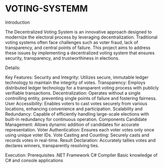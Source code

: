 # VOTING-SYSTEMM
Introduction

The Decentralized Voting System is an innovative approach designed to modernize the electoral process by leveraging decentralization. Traditional voting systems often face challenges such as voter fraud, lack of transparency, and central points of failure. This project aims to address these issues by implementing a decentralized voting system that ensures security, transparency, and trustworthiness in elections.

Details:

Key Features:
Security and Integrity: Utilizes secure, immutable ledger technology to maintain the integrity of votes.
Transparency: Employs distributed ledger technology for a transparent voting process with publicly verifiable transactions.
Decentralization: Operates without a single controlling entity, preventing single points of failure and fostering fairness.
User Accessibility: Enables voters to cast votes securely from various locations, enhancing convenience and participation.
Scalability and Redundancy: Capable of efficiently handling large-scale elections with built-in redundancy for continuous operation.
Components
Candidate Management: Allows dynamic addition of candidates for accurate representation.
Voter Authentication: Ensures each voter votes only once using unique voter IDs.
Vote Casting and Counting: Securely casts and records votes in real-time.
Result Declaration: Accurately tallies votes and declares winners, transparently resolving ties.

Execution:
Prerequisites
.NET Framework
C# Compiler
Basic knowledge of C# and console applications
